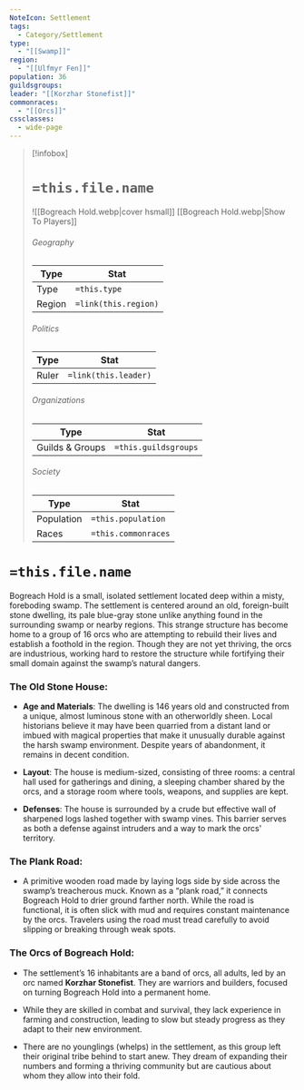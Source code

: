 ```yaml
---
NoteIcon: Settlement
tags:
  - Category/Settlement
type:
  - "[[Swamp]]"
region:
  - "[[Ulfmyr Fen]]"
population: 36
guildsgroups: 
leader: "[[Korzhar Stonefist]]"
commonraces:
  - "[[Orcs]]"
cssclasses:
  - wide-page
---
```


> [!infobox]
> # `=this.file.name`
> ![[Bogreach Hold.webp|cover hsmall]]
> [[Bogreach Hold.webp|Show To Players]]
> ###### Geography
> Type |  Stat |
> ---|---|
> Type | `=this.type` |
> Region | `=link(this.region)` |
> ###### Politics
> Type |  Stat |
> ---|---|
> Ruler | `=link(this.leader)` |
> ###### Organizations
> Type |  Stat |
> ---|---|
> Guilds & Groups | `=this.guildsgroups` |
> ###### Society
> Type |  Stat |
> ---|---|
> Population | `=this.population` |
> Races | `=this.commonraces` |

# `=this.file.name`
Bogreach Hold is a small, isolated settlement located deep within a misty, foreboding swamp. The settlement is centered around an old, foreign-built stone dwelling, its pale blue-gray stone unlike anything found in the surrounding swamp or nearby regions. This strange structure has become home to a group of 16 orcs who are attempting to rebuild their lives and establish a foothold in the region. Though they are not yet thriving, the orcs are industrious, working hard to restore the structure while fortifying their small domain against the swamp’s natural dangers.

### **The Old Stone House**:

- **Age and Materials**: The dwelling is 146 years old and constructed from a unique, almost luminous stone with an otherworldly sheen. Local historians believe it may have been quarried from a distant land or imbued with magical properties that make it unusually durable against the harsh swamp environment. Despite years of abandonment, it remains in decent condition.

- **Layout**: The house is medium-sized, consisting of three rooms: a central hall used for gatherings and dining, a sleeping chamber shared by the orcs, and a storage room where tools, weapons, and supplies are kept.

- **Defenses**: The house is surrounded by a crude but effective wall of sharpened logs lashed together with swamp vines. This barrier serves as both a defense against intruders and a way to mark the orcs' territory.

### **The Plank Road**:

- A primitive wooden road made by laying logs side by side across the swamp’s treacherous muck. Known as a “plank road,” it connects Bogreach Hold to drier ground farther north. While the road is functional, it is often slick with mud and requires constant maintenance by the orcs. Travelers using the road must tread carefully to avoid slipping or breaking through weak spots.

### **The Orcs of Bogreach Hold**:

- The settlement’s 16 inhabitants are a band of orcs, all adults, led by an orc named **Korzhar Stonefist**. They are warriors and builders, focused on turning Bogreach Hold into a permanent home.

- While they are skilled in combat and survival, they lack experience in farming and construction, leading to slow but steady progress as they adapt to their new environment.

- There are no younglings (whelps) in the settlement, as this group left their original tribe behind to start anew. They dream of expanding their numbers and forming a thriving community but are cautious about whom they allow into their fold.